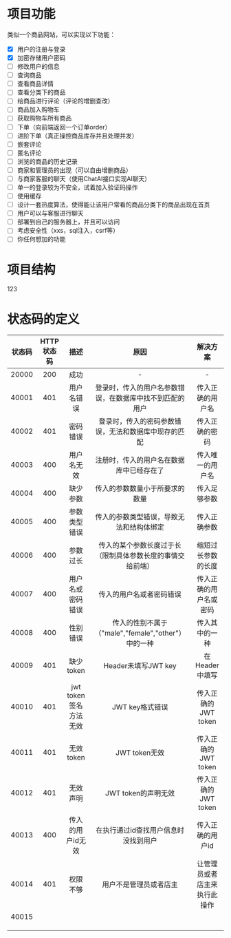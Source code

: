 # 项目功能

类似⼀个商品网站，可以实现以下功能：

- [x] 用户的注册与登录
- [x] 加密存储用户密码
- [ ] 修改用户的信息
- [ ] 查询商品
- [ ] 查看商品详情
- [ ] 查看分类下的商品
- [ ] 给商品进行评论（评论的增删查改）
- [ ] 商品加入购物车
- [ ] 获取购物车所有商品
- [ ] 下单（向前端返回⼀个订单order）
- [ ] 进阶下单（真正操控商品库存并且处理并发）
- [ ] 嵌套评论
- [ ] 匿名评论
- [ ] 浏览的商品的历史记录
- [ ] 商家和管理员的出现（可以自由增删商品）
- [ ] 与商家客服的聊天（使用ChatAI接口实现AI聊天）
- [ ] 单⼀的登录较为不安全，试着加入验证码操作
- [ ] 使用缓存
- [ ] 设计⼀套热度算法，使得能让该用户常看的商品分类下的商品出现在首页
- [ ] 用户可以与客服进行聊天
- [ ] 部署到自己的服务器上，并且可以访问
- [ ] 考虑安全性（xxs，sql注入，csrf等）
- [ ] 你任何想加的功能

# 项目结构

123

#  状态码的定义

| 状态码 | HTTP状态码 |         描述          |                            原因                            |           解决方案           |
| :----: | :--------: | :-------------------: | :--------------------------------------------------------: | :--------------------------: |
| 20000  |    200     |         成功          |                             -                              |              -               |
| 40001  |    401     |      用户名错误       |  登录时，传入的用户名参数错误，在数据库中找不到匹配的用户  |       传入正确的用户名       |
| 40002  |    401     |       密码错误        |    登录时，传入的密码参数错误，无法和数据库中现存的匹配    |        传入正确的密码        |
| 40003  |    400     |      用户名无效       |          注册时，传入的用户名在数据库中已经存在了          |       传入唯一的用户名       |
| 40004  |    400     |       缺少参数        |               传入的参数数量小于所要求的数量               |         传入足够参数         |
| 40005  |    400     |     参数类型错误      |          传入的参数类型错误，导致无法和结构体绑定          |         传入正确参数         |
| 40006  |    400     |       参数过长        | 传入的某个参数长度过于长（限制具体参数长度的事情交给前端） |      缩短过长参数的长度      |
| 40007  |    400     |   用户名或密码错误    |                  传入的用户名或者密码错误                  |    传入正确的用户名或密码    |
| 40008  |    400     |       性别错误        |    传入的性别不属于（"male","female","other"）中的一种     |        传入其中的一种        |
| 40009  |    401     |       缺少token       |                    Header未填写JWT key                     |        在Header中填写        |
| 40010  |    401     | jwt token签名方法无效 |                      JWT key格式错误                       |     传入正确的JWT token      |
| 40011  |    401     |       无效token       |                       JWT token无效                        |     传入正确的JWT token      |
| 40012  |    401     |       无效声明        |                    JWT token的声明无效                     |     传入正确的JWT token      |
| 40013  |    400     |   传入的用户id无效    |            在执行通过id查找用户信息时没找到用户            |       传入正确的用户id       |
| 40014  |    401     |       权限不够        |                   用户不是管理员或者店主                   | 让管理员或者店主来执行此操作 |
| 40015  |            |                       |                                                            |                              |
|        |            |                       |                                                            |                              |
|        |            |                       |                                                            |                              |
|        |            |                       |                                                            |                              |

